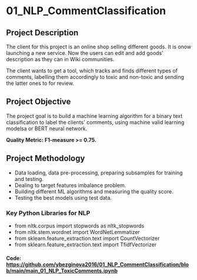 # 01_NLP_CommentClassification

## Project Description

The client for this project is an online shop selling different goods. It is onow launching a new service. Now the users can edit and add goods' description as they can in Wiki communities.

The client wants to get a tool, which tracks and finds different types of comments, labelling them accordingly to toxic and non-toxic and sending the latter ones to for review.

## Project Objective

The project goal is to build a machine learning algorithm for a binary text classification to label the clients' comments, using machine valid learning modelsa or BERT neural network.

**Quality Metric: F1-measure >= 0.75.**

## Project Methodology
- Data loading, data pre-processing, preparing subsamples for training and testing.
- Dealing to target features imbalance problem.
- Building different ML algorithms and measuring the quality score.
- Testing the best models using test data.

### Key Python Libraries for NLP
- from nltk.corpus import stopwords as nltk_stopwords
- from nltk.stem.wordnet import WordNetLemmatizer
- from sklearn.feature_extraction.text import CountVectorizer
- from sklearn.feature_extraction.text import TfidfVectorizer

#### Code: https://github.com/ybezginova2016/01_NLP_CommentClassification/blob/main/main_01_NLP_ToxicComments.ipynb
